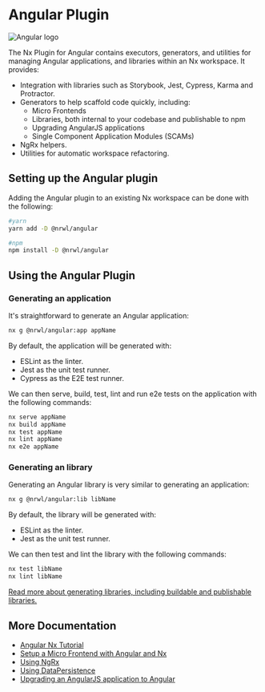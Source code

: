 # Angular Plugin

![Angular logo](/shared/angular-logo.png)

The Nx Plugin for Angular contains executors, generators, and utilities for managing Angular applications, and libraries within an Nx workspace. It provides:

- Integration with libraries such as Storybook, Jest, Cypress, Karma and Protractor.
- Generators to help scaffold code quickly, including:
  - Micro Frontends
  - Libraries, both internal to your codebase and publishable to npm
  - Upgrading AngularJS applications
  - Single Component Application Modules (SCAMs)
- NgRx helpers.
- Utilities for automatic workspace refactoring.

## Setting up the Angular plugin

Adding the Angular plugin to an existing Nx workspace can be done with the following:

```bash
#yarn
yarn add -D @nrwl/angular

#npm
npm install -D @nrwl/angular
```

## Using the Angular Plugin

### Generating an application

It's straightforward to generate an Angular application:

```bash
nx g @nrwl/angular:app appName
```

By default, the application will be generated with:

- ESLint as the linter.
- Jest as the unit test runner.
- Cypress as the E2E test runner.

We can then serve, build, test, lint and run e2e tests on the application with the following commands:

```bash
nx serve appName
nx build appName
nx test appName
nx lint appName
nx e2e appName
```

### Generating an library

Generating an Angular library is very similar to generating an application:

```bash
nx g @nrwl/angular:lib libName
```

By default, the library will be generated with:

- ESLint as the linter.
- Jest as the unit test runner.

We can then test and lint the library with the following commands:

```bash
nx test libName
nx lint libName
```

[Read more about generating libraries, including buildable and publishable libraries.]()

## More Documentation

- [Angular Nx Tutorial](/angular-tutorial/01-create-application)
- [Setup a Micro Frontend with Angular and Nx](/guides/setup-mfe-with-angular)
- [Using NgRx](/guides/misc-ngrx)
- [Using DataPersistence](/guides/misc-data-persistence)
- [Upgrading an AngularJS application to Angular](/guides/misc-upgrade)
